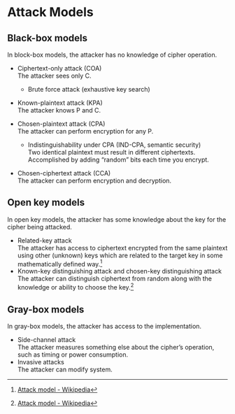# Attack Models
## Black-box models
In block-box models, the attacker has no knowledge of cipher operation.

- Ciphertext-only attack (COA)  
  The attacker sees only C.
  - Brute force attack (exhaustive key search)
- Known-plaintext attack (KPA)  
  The attacker knows P and C.
- Chosen-plaintext attack (CPA)  
  The attacker can perform encryption for any P.

  - Indistinguishability under CPA (IND-CPA, semantic security)  
    Two identical plaintext must result in different ciphertexts. Accomplished by adding “random” bits each time you encrypt.
- Chosen-ciphertext attack (CCA)  
  The attacker can perform encryption and decryption.

## Open key models
In open key models, the attacker has some knowledge about the key for the cipher being attacked.

- Related-key attack  
  The attacker has access to ciphertext encrypted from the same plaintext using other (unknown) keys which are related to the target key in some mathematically defined way.[^wiki]
- Known-key distinguishing attack and chosen-key distinguishing attack  
  The attacker can distinguish ciphertext from random along with the knowledge or ability to choose the key.[^wiki]

## Gray-box models
In gray-box models, the attacker has access to the implementation.

- Side-channel attack  
  The attacker measures something else about the cipher’s operation, such as timing or power consumption.
- Invasive attacks  
  The attacker can modify system.

[^wiki]: [Attack model - Wikipedia](https://en.wikipedia.org/wiki/Attack_model)